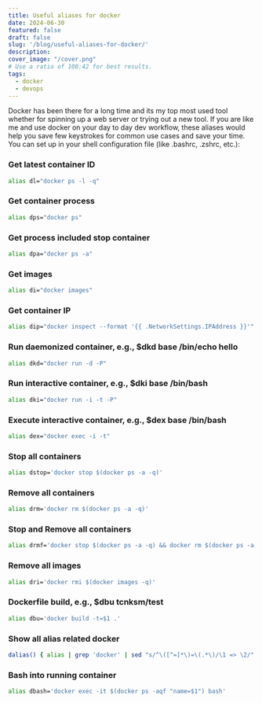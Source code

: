 ```yaml
---
title: Useful aliases for docker
date: 2024-06-30
featured: false
draft: false
slug: '/blog/useful-aliases-for-docker/'
description:
cover_image: "/cover.png"
# Use a ratio of 100:42 for best results.
tags:
  - docker
  - devops
---
```


Docker has been there for a long time and its my top most used tool whether for spinning up a web server or trying out a new tool.
If you are like me and use docker on your day to day dev workflow, these aliases would help you save few keystrokes for common use cases and save your time.
You can set up in your shell configuration file (like .bashrc, .zshrc, etc.):

### Get latest container ID

```bash
alias dl="docker ps -l -q"
```

### Get container process

```bash
alias dps="docker ps"
```

### Get process included stop container

```bash
alias dpa="docker ps -a"
```

### Get images

```bash
alias di="docker images"
```

### Get container IP

```bash
alias dip="docker inspect --format '{{ .NetworkSettings.IPAddress }}'"
```

### Run daemonized container, e.g., $dkd base /bin/echo hello

```bash
alias dkd="docker run -d -P"
```

### Run interactive container, e.g., $dki base /bin/bash

```bash
alias dki="docker run -i -t -P"
```

### Execute interactive container, e.g., $dex base /bin/bash

```bash
alias dex="docker exec -i -t"
```

### Stop all containers

```bash
alias dstop='docker stop $(docker ps -a -q)'
```

### Remove all containers

```bash
alias drm='docker rm $(docker ps -a -q)'
```

### Stop and Remove all containers

```bash
alias drmf='docker stop $(docker ps -a -q) && docker rm $(docker ps -a -q)'
```

### Remove all images

```bash
alias dri='docker rmi $(docker images -q)'
```

### Dockerfile build, e.g., $dbu tcnksm/test

```bash
alias dbu='docker build -t=$1 .'
```

### Show all alias related docker

```bash
dalias() { alias | grep 'docker' | sed "s/^\([^=]*\)=\(.*\)/\1 => \2/" | sed "s/['|\']//g" | sort; }
```

### Bash into running container

```bash
alias dbash='docker exec -it $(docker ps -aqf "name=$1") bash'
```
